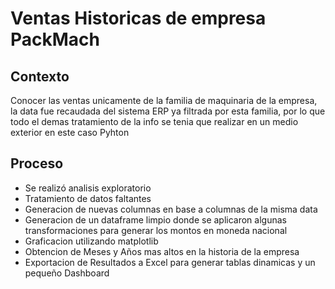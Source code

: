 # Ventas Historicas de empresa PackMach

## Contexto
Conocer las ventas unicamente de la familia de maquinaria de la empresa, la data fue recaudada del sistema ERP ya filtrada por esta familia, por lo que todo el demas tratamiento de la info se tenia que realizar en un medio exterior
en este caso Pyhton

## Proceso
- Se realizó analisis exploratorio 
- Tratamiento de datos faltantes 
- Generacion de nuevas columnas en base a columnas de la misma data
- Generacion de un dataframe limpio donde se aplicaron algunas transformaciones para generar los montos en moneda nacional
- Graficacion utilizando matplotlib
- Obtencion de Meses y Años mas altos en la historia de la empresa
- Exportacion de Resultados a Excel para generar tablas dinamicas y un pequeño Dashboard

  
